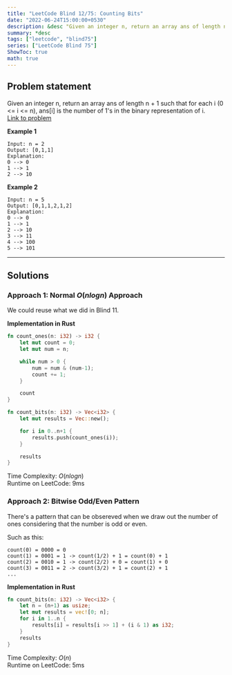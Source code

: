 ```yaml
---
title: "LeetCode Blind 12/75: Counting Bits"
date: "2022-06-24T15:00:00+0530"
description: &desc "Given an integer n, return an array ans of length n + 1 such that for each i (0 <= i <= n), ans[i] is the number of 1's in the binary representation of i."
summary: *desc
tags: ["leetcode", "blind75"]
series: ["LeetCode Blind 75"]
ShowToc: true
math: true
---
```


## Problem statement

Given an integer n, return an array ans of length n + 1 such that for each i (0 <= i <= n), ans[i] is the number of 1's in the binary representation of i.  
[Link to problem](https://leetcode.com/problems/counting-bits/)

**Example 1**

```
Input: n = 2
Output: [0,1,1]
Explanation:
0 --> 0
1 --> 1
2 --> 10
```

**Example 2**

```
Input: n = 5
Output: [0,1,1,2,1,2]
Explanation:
0 --> 0
1 --> 1
2 --> 10
3 --> 11
4 --> 100
5 --> 101
```

---

## Solutions

### Approach 1: Normal $O(n logn)$ Approach

We could reuse what we did in Blind 11.  

**Implementation in Rust**

```rs
fn count_ones(n: i32) -> i32 {
    let mut count = 0;
    let mut num = n;

    while num > 0 {
        num = num & (num-1);
        count += 1;
    }

    count
}

fn count_bits(n: i32) -> Vec<i32> {
    let mut results = Vec::new();

    for i in 0..n+1 {
        results.push(count_ones(i));
    }

    results
}
```

Time Complexity: $O(n logn)$  
Runtime on LeetCode: $9$ms

### Approach 2: Bitwise Odd/Even Pattern

There's a pattern that can be obsereved when we draw out the number of ones considering
that the number is odd or even.  

Such as this:

```
count(0) = 0000 = 0
count(1) = 0001 = 1 -> count(1/2) + 1 = count(0) + 1
count(2) = 0010 = 1 -> count(2/2) + 0 = count(1) + 0
count(3) = 0011 = 2 -> count(3/2) + 1 = count(2) + 1
...
```

**Implementation in Rust**

```rs
fn count_bits(n: i32) -> Vec<i32> {
    let n = (n+1) as usize;
    let mut results = vec![0; n];
    for i in 1..n {
        results[i] = results[i >> 1] + (i & 1) as i32;
    }
    results
}
```

Time Complexity: $O(n)$  
Runtime on LeetCode: $5$ms

